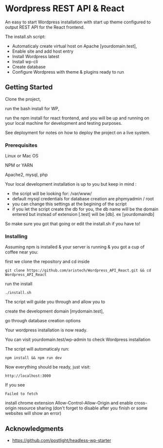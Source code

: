 # Wordpress REST API & React

An easy to start Wordpress installation with start up theme configured to output REST API for the React frontend.

The install.sh script:

- Automaticaly create virtual host on Apache [yourdomain.test],
- Enable site and add host entry
- Install Wordpress latest
- Install wp-cli
- Create database
- Configure Wordpress with theme & plugins ready to run

## Getting Started

Clone the project,

run the bash install for WP,

run the npm install for react frontend, and you will be up and running on your local machine for development and testing purposes.

See deployment for notes on how to deploy the project on a live system.

### Prerequisites

Linux or Mac OS

NPM or YARN

Apache2, mysql, php

Your local development installation is up to you but keep in mind :

- the script will be looking for: /var/www/
- default mysql credentials for database creation are phpmyadmin / root
- you can change this settings at the begining of the script
- if you let the script create the db for you, the db name will be the domain entered but instead of extension [.test] will be [db]. ex [yourdomaindb]

So make sure you got that going or edit the install.sh if you have to!

### Installing

Assuming npm is installed & your server is running & you got a cup of coffee near you:

first we clone the repository and cd inside

```
git clone https://github.com/aristech/Wordpress_API_React.git && cd Wordpress_API_React
```

run the install

```
./install.sh
```

The script will guide you through and allow you to

create the development domain [mydomain.test],

go through database creation options

Your wordpress installation is now ready.

You can visit yourdomain.test/wp-admin to check Wordpress installation

The script will automaticaly run:

```
npm install && npm run dev
```

Now everything should be ready, just visit:

```
http://localhost:3000
```

If you see

```
Failed to fetch
```

install chrome extension Allow-Control-Allow-Origin and enable cross-origin resource sharing (don't forget to disable after you finish or some websites will show an error)

## Acknowledgments

- https://github.com/postlight/headless-wp-starter
